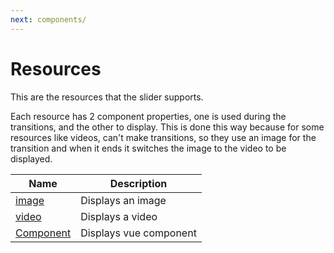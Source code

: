 ```yaml
---
next: components/
---
```


# Resources

This are the resources that the slider supports.

Each resource has 2 component properties, one is used during the transitions, and the other to display. This is done this way because for some resources like videos, can't make transitions, so they use an image for the transition and when it ends it switches the image to the video to be displayed.

| Name | Description |
|------|-------------|
| [image](image) | Displays an image |
| [video](video) | Displays a video |
| [Component](component) | Displays vue component |
